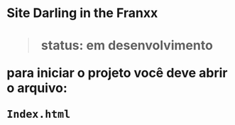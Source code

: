 <h1> Site Darling in the Franxx <h1>

> status: em  desenvolvimento 

para iniciar o projeto você deve abrir o arquivo:

```
Index.html
```
